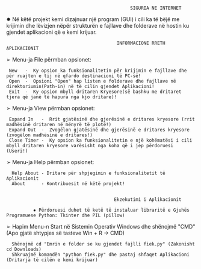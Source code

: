                                                   SIGURIA NE INTERNET


✸ Në këtë projekt kemi dizajnuar një program (GUI) i cili ka të bëjë me krijimin dhe lëvizjen nëpër strukturën e fajllave dhe folderave në hostin ku gjendet aplikacioni që e kemi krijuar.


                                             INFORMACIONE RRETH APLIKACIONIT


➢  Menu-ja File përmban opsionet:
      
     New   -  Ky opsion ka funksionalitetin për krijimin e fajllave dhe për ruajten e tij në qfardo destinacioni të PC-së!
     Open  -  Opsioni "Open" hap listen e folderave dhe fajllave në direktoriumin(Path-in) në të cilin gjendet Aplikacioni!
     Exit  -  Ky opsion mbyll dritaren Kryesore(së bashku me dritaret tjera që janë të hapura nga kjo dritare)!
                                        

➢  Menu-ja View përmban opsionet:

     Expand In   -  Rrit gjatësinë dhe gjerësinë e dritares kryesore (rrit madhësinë dritaren në mënyrë të plotë!)
     Expand Out  -  Zvogëlon gjatësinë dhe gjerësinë e dritares kryesore (zvogëlon madhësinë e dritares!)
     Close Timer -  Ky opsion ka funksionalitetin e një kohëmatësi i cili mbyll dritaren kryesore varësisht nga koha që i jep përdoruesi (Useri!)
  
  
➢  Menu-ja Help përmban opsionet:
 
      Help About - Dritare për shpjegimin e funksionalitetit të Aplikacionit
      About      - Kontribuesit në këtë projekt!
      
      
                                            Ekzekutimi i Aplikacionit 
                                           
              ✸ Përdoruesi duhet të ketë të instaluar libraritë e Gjuhës Programuese Python: Tkinter dhe PIL (pillow)                           
                                  
➢ Hapim Menu-n Start në Sistemin Operativ Windows dhe shënojmë "CMD" (Apo gjatë shtypjes së tasteve Win + R -> CMD)
            
      Shënojmë cd "Emrin e folder se ku gjendet fajlli fiek.py" (Zakonisht cd Downloads)
      Shkruajmë komandën "python fiek.py" dhe pastaj shfaqet Aplikacioni (Dritarja të cilën e kemi krijuar)
    

